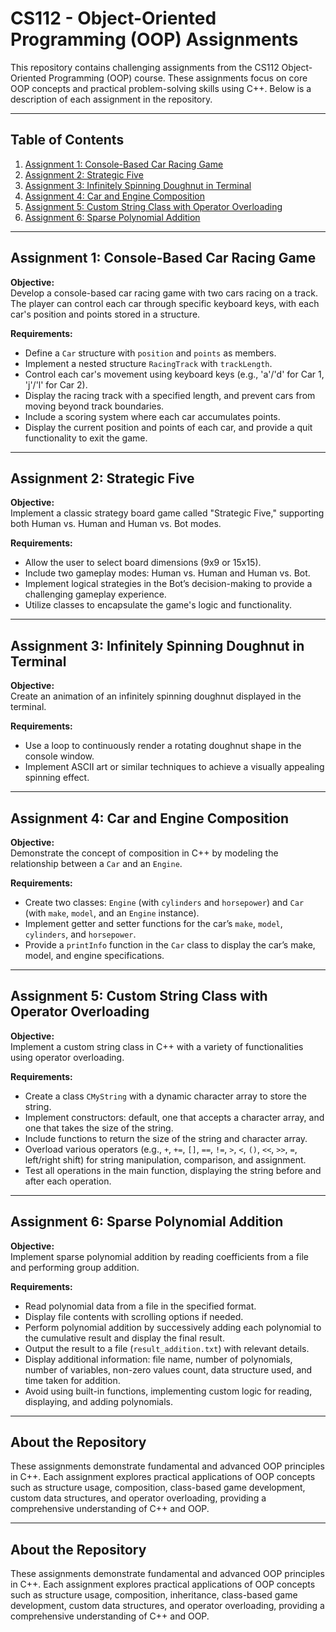 # CS112 - Object-Oriented Programming (OOP) Assignments

This repository contains challenging assignments from the CS112 Object-Oriented Programming (OOP) course. These assignments focus on core OOP concepts and practical problem-solving skills using C++. Below is a description of each assignment in the repository.

---

## Table of Contents
1. [Assignment 1: Console-Based Car Racing Game](#assignment-1-console-based-car-racing-game)
2. [Assignment 2: Strategic Five](#assignment-2-strategic-five)
3. [Assignment 3: Infinitely Spinning Doughnut in Terminal](#assignment-3-infinitely-spinning-doughnut-in-terminal)
4. [Assignment 4: Car and Engine Composition](#assignment-4-car-and-engine-composition)
5. [Assignment 5: Custom String Class with Operator Overloading](#assignment-5-custom-string-class-with-operator-overloading)
6. [Assignment 6: Sparse Polynomial Addition](#assignment-6-sparse-polynomial-addition)

---

## Assignment 1: Console-Based Car Racing Game

**Objective:**  
Develop a console-based car racing game with two cars racing on a track. The player can control each car through specific keyboard keys, with each car's position and points stored in a structure.

**Requirements:**  
- Define a `Car` structure with `position` and `points` as members.
- Implement a nested structure `RacingTrack` with `trackLength`.
- Control each car's movement using keyboard keys (e.g., 'a'/'d' for Car 1, 'j'/'l' for Car 2).
- Display the racing track with a specified length, and prevent cars from moving beyond track boundaries.
- Include a scoring system where each car accumulates points.
- Display the current position and points of each car, and provide a quit functionality to exit the game.

---

## Assignment 2: Strategic Five

**Objective:**  
Implement a classic strategy board game called "Strategic Five," supporting both Human vs. Human and Human vs. Bot modes.

**Requirements:**  
- Allow the user to select board dimensions (9x9 or 15x15).
- Include two gameplay modes: Human vs. Human and Human vs. Bot.
- Implement logical strategies in the Bot’s decision-making to provide a challenging gameplay experience.
- Utilize classes to encapsulate the game's logic and functionality.

---

## Assignment 3: Infinitely Spinning Doughnut in Terminal

**Objective:**  
Create an animation of an infinitely spinning doughnut displayed in the terminal.

**Requirements:**  
- Use a loop to continuously render a rotating doughnut shape in the console window.
- Implement ASCII art or similar techniques to achieve a visually appealing spinning effect.

---

## Assignment 4: Car and Engine Composition

**Objective:**  
Demonstrate the concept of composition in C++ by modeling the relationship between a `Car` and an `Engine`.

**Requirements:**  
- Create two classes: `Engine` (with `cylinders` and `horsepower`) and `Car` (with `make`, `model`, and an `Engine` instance).
- Implement getter and setter functions for the car’s `make`, `model`, `cylinders`, and `horsepower`.
- Provide a `printInfo` function in the `Car` class to display the car’s make, model, and engine specifications.

---

## Assignment 5: Custom String Class with Operator Overloading

**Objective:**  
Implement a custom string class in C++ with a variety of functionalities using operator overloading.

**Requirements:**  
- Create a class `CMyString` with a dynamic character array to store the string.
- Implement constructors: default, one that accepts a character array, and one that takes the size of the string.
- Include functions to return the size of the string and character array.
- Overload various operators (e.g., `+`, `+=`, `[]`, `==`, `!=`, `>`, `<`, `()`, `<<`, `>>`, `=`, left/right shift) for string manipulation, comparison, and assignment.
- Test all operations in the main function, displaying the string before and after each operation.

---

## Assignment 6: Sparse Polynomial Addition

**Objective:**  
Implement sparse polynomial addition by reading coefficients from a file and performing group addition.

**Requirements:**  
- Read polynomial data from a file in the specified format.
- Display file contents with scrolling options if needed.
- Perform polynomial addition by successively adding each polynomial to the cumulative result and display the final result.
- Output the result to a file (`result_addition.txt`) with relevant details.
- Display additional information: file name, number of polynomials, number of variables, non-zero values count, data structure used, and time taken for addition.
- Avoid using built-in functions, implementing custom logic for reading, displaying, and adding polynomials.

---

## About the Repository

These assignments demonstrate fundamental and advanced OOP principles in C++. Each assignment explores practical applications of OOP concepts such as structure usage, composition, class-based game development, custom data structures, and operator overloading, providing a comprehensive understanding of C++ and OOP.

---

## About the Repository

These assignments demonstrate fundamental and advanced OOP principles in C++. Each assignment explores practical applications of OOP concepts such as structure usage, composition, inheritance, class-based game development, custom data structures, and operator overloading, providing a comprehensive understanding of C++ and OOP.
